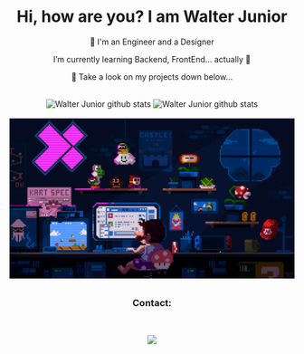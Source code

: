 

<div>
  
  <h1 align="center">Hi, how are you? I am Walter Junior</h1>
  <p align="center"> 👀 I'm an Engineer and a Designer</p>
  <p align="center"> I’m currently learning Backend, FrontEnd... actually 🌱</p>
  <p align="center"> 💞️ Take a look on my projects down below...</p>
  
</div>

<br />


<div align="center">   
  
  <img height="145em" src="https://github-readme-stats.vercel.app/api?username=w4lterjr&show_icons=true&theme=gotham&include_all_commits=true&count_private=true" alt="Walter Junior github stats" />
  
  <img height="145em" src="https://github-readme-stats.vercel.app/api/top-langs/?username=w4lterjr&layout=compact&langs_count=7&theme=gotham" alt="Walter Junior github stats" />
  
</div>

<br />

<img src="https://github.com/w4lterjr/w4lterjr/blob/main/img/mario.gif"/>

##


<h3 align="center">Contact:</h3>



<br>

<div align="center">


  <a href="https://www.linkedin.com/in/walter-junior-62a355146" target="_blank"><img src="https://img.shields.io/badge/-LinkedIn-%230077B5?style=for-the-badge&logo=linkedin&logoColor=white" target="_blank"></a> 
    


</div>



